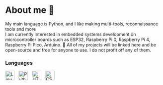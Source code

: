 # About me 📖
My main language is Python, and I like making multi-tools, reconnaissance tools and more  
I am currently interested in embedded systems development on microcontroller boards such as ESP32, Raspberry Pi 0, Raspberry Pi 4, Raspberry Pi Pico, Arduino.
📖
All of my projects will be linked here and be open-source and free for anyone to use. I do not profit off any of them.


### Languages

<img align="left" alt="Linux" width="30px" style="padding-right:10px;" src="https://cdn.jsdelivr.net/gh/devicons/devicon/icons/linux/linux-original.svg" />
<img align="left" alt="Python" width="30px" style="padding-right:10px;" src="https://raw.githubusercontent.com/l33tlord/icons/refs/heads/main/python.svg" />
<img align="left" alt="HTML" width="30px" style="padding-right:10px;" src="https://cdn.jsdelivr.net/gh/devicons/devicon/icons/html5/html5-plain.svg" />
<img align="left" alt="CSS" width="30px" style="padding-right:10px;" src="https://cdn.jsdelivr.net/gh/devicons/devicon/icons/css3/css3-plain.svg" />
<br />

#


